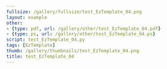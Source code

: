 ```yaml
---
fullsize: /gallery/fullsize/test_EzTemplate_04.png
layout: example
other:
- {type: pdf, url: /gallery/other/test_EzTemplate_04.pdf}
- {type: ps, url: /gallery/other/test_EzTemplate_04.ps}
script: test_EzTemplate_04.py
tags: [EzTemplate]
thumb: /gallery/thumbnails/test_EzTemplate_04.png
title: test_EzTemplate_04
---
```

